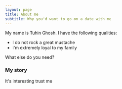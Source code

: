 ```yaml
---
layout: page
title: About me
subtitle: Why you'd want to go on a date with me
---
```


My name is Tuhin Ghosh. I have the following qualities:

- I do not rock a great mustache
- I'm extremely loyal to my family

What else do you need?

### My story

It's interesting trust me

